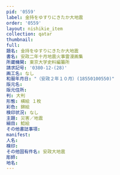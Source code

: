 ```yaml
---
pid: '0559'
label: 金持をゆすりにきたか大地震
order: '0559'
layout: nishikie_item
collection: qatar
thumbnail: 
full: 
題名: 金持をゆすりにきたか大地震
書名: 安政二年十月地震火事雷漫画集
所蔵機関: 東京大学史料編纂所
請求記号: '0380-12-(28)'
画工名: なし
和暦年月日: "（安政２年１０月）(18550100550)"
版元名: 
版元住所: 
判: 大判
形態: 横絵 １枚
彩色: 錦絵
検印状況: なし
主題: 災害／地震
細目: 鯰絵
その他書誌事項: 
manifest: 
人名: 
検印: 
その他固有件名: 安政大地震
彫師: 
地名: 
---
```

